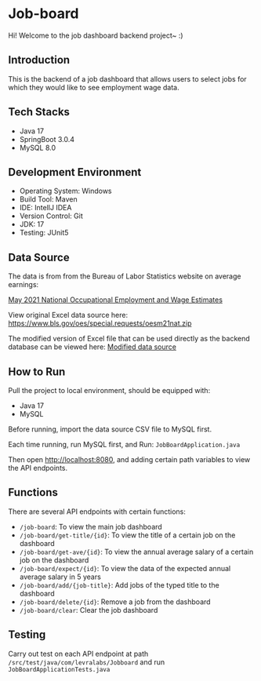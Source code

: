 # Job-board

Hi! Welcome to the job dashboard backend project~ :)

## Introduction
This is the backend of a job dashboard that allows users to select jobs for which they would like to see employment wage data.

## Tech Stacks
- Java 17
- SpringBoot 3.0.4
- MySQL 8.0

## Development Environment
- Operating System: Windows
- Build Tool: Maven
- IDE: IntellJ IDEA
- Version Control: Git
- JDK: 17
- Testing: JUnit5

## Data Source
The data is from from the Bureau of Labor Statistics website on average earnings:

[May 2021 National Occupational Employment and Wage Estimates](https://www.bls.gov/oes/current/oes_nat.htm#00-0000)

View original Excel data source here: https://www.bls.gov/oes/special.requests/oesm21nat.zip

The modified version of Excel file that can be used directly as the backend database 
can be viewed here: [Modified data source](./src/main/resources/job_board_data.csv)


## How to Run
Pull the project to local environment, should be equipped with:
- Java 17
- MySQL

Before running, import the data source CSV file to MySQL first.

Each time running, run MySQL first, and Run:
`JobBoardApplication.java`

Then open [http://localhost:8080](http://localhost:8080), and adding certain path variables to view the API endpoints.

## Functions
There are several API endpoints with certain functions: 

- `/job-board`: To view the main job dashboard
- `/job-board/get-title/{id}`: To view the title of a certain job on the dashboard
- `/job-board/get-ave/{id}`: To view the annual average salary of a certain job on the dashboard
- `/job-board/expect/{id}`: To view the data of the expected annual average salary in 5 years
- `/job-board/add/{job-title}`: Add jobs of the typed title to the dashboard
- `/job-board/delete/{id}`: Remove a job from the dashboard
- `/job-board/clear`: Clear the job dashboard


## Testing
Carry out test on each API endpoint at path `/src/test/java/com/levralabs/Jobboard` 
and run `JobBoardApplicationTests.java`
